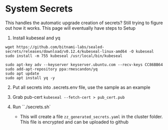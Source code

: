 # System Secrets

This handles the automatic upgrade creation of secrets? Still trying to figure out how it works. This page will eventually have steps to Setup

1. Install kubeseal and yq
  ```
  wget https://github.com/bitnami-labs/sealed-secrets/releases/download/v0.12.4/kubeseal-linux-amd64 -O kubeseal
  sudo install -m 755 kubeseal /usr/local/bin/kubeseal

  sudo apt-key adv --keyserver keyserver.ubuntu.com --recv-keys CC86BB64
  sudo add-apt-repository ppa:rmescandon/yq
  sudo apt update
  sudo apt install yq -y
  ```
2. Put all secrets into .secrets.env file, use the sample as an example

3. Grab pub-cert
`kubeseal --fetch-cert > pub_cert.pub`

4. Run ``./secrets.sh`
    - This will create a file `zz_generated_secrets.yaml` in the cluster folder. This file is encrypted and can be uploaded to github
